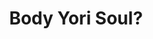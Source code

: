 --- 
title: "Body Yori Soul?"
publishdate: "2019-7-20T16:48:46+02:00"
src: "https://365manga.net/manga/body-yori-soul"
image: "https://data.365manga.net/images/thumbnails/6920-body-yori-soul.jpg"
description: "High-school student Sawatari has his usual customers and doesn't get emotional about it. So why is it that he always seems to let 'that person' drag him around? a very short story."
---